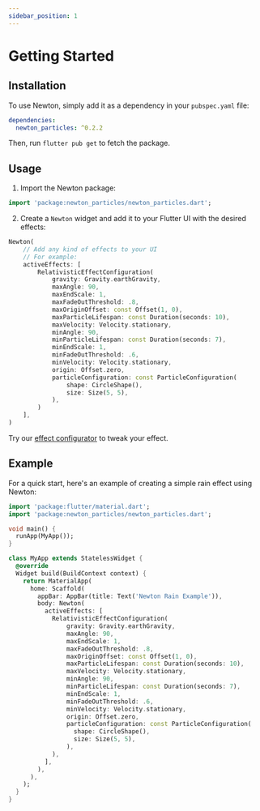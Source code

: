 ```yaml
---
sidebar_position: 1
---
```


# Getting Started

## Installation

To use Newton, simply add it as a dependency in your `pubspec.yaml` file:

```yaml
dependencies:
  newton_particles: ^0.2.2
```

Then, run `flutter pub get` to fetch the package.

## Usage

1. Import the Newton package:

```dart
import 'package:newton_particles/newton_particles.dart';
```

2. Create a `Newton` widget and add it to your Flutter UI with the desired effects:

```dart
Newton(
    // Add any kind of effects to your UI
    // For example:
    activeEffects: [
        RelativisticEffectConfiguration(
            gravity: Gravity.earthGravity,
            maxAngle: 90,
            maxEndScale: 1,
            maxFadeOutThreshold: .8,
            maxOriginOffset: const Offset(1, 0),
            maxParticleLifespan: const Duration(seconds: 10),
            maxVelocity: Velocity.stationary,
            minAngle: 90,
            minParticleLifespan: const Duration(seconds: 7),
            minEndScale: 1,
            minFadeOutThreshold: .6,
            minVelocity: Velocity.stationary,
            origin: Offset.zero,
            particleConfiguration: const ParticleConfiguration(
                shape: CircleShape(),
                size: Size(5, 5),
            ),
        )
    ],
)
```

Try our [effect configurator](https://newton.7omtech.fr/docs/configurator) to tweak your effect.

## Example

For a quick start, here's an example of creating a simple rain effect using Newton:

```dart
import 'package:flutter/material.dart';
import 'package:newton_particles/newton_particles.dart';

void main() {
  runApp(MyApp());
}

class MyApp extends StatelessWidget {
  @override
  Widget build(BuildContext context) {
    return MaterialApp(
      home: Scaffold(
        appBar: AppBar(title: Text('Newton Rain Example')),
        body: Newton(
          activeEffects: [
            RelativisticEffectConfiguration(
                gravity: Gravity.earthGravity,
                maxAngle: 90,
                maxEndScale: 1,
                maxFadeOutThreshold: .8,
                maxOriginOffset: const Offset(1, 0),
                maxParticleLifespan: const Duration(seconds: 10),
                maxVelocity: Velocity.stationary,
                minAngle: 90,
                minParticleLifespan: const Duration(seconds: 7),
                minEndScale: 1,
                minFadeOutThreshold: .6,
                minVelocity: Velocity.stationary,
                origin: Offset.zero,
                particleConfiguration: const ParticleConfiguration(
                  shape: CircleShape(),
                  size: Size(5, 5),
                ),
            ),
          ],
        ),
      ),
    );
  }
}
```
